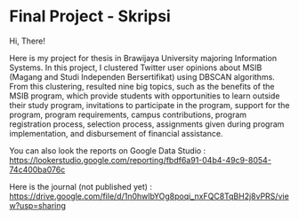 # Final Project - Skripsi

Hi, There!

Here is my project for thesis in Brawijaya University majoring Information Systems. In this project, I clustered Twitter user opinions about MSIB (Magang and Studi Independen Bersertifikat) using DBSCAN algorithms. From this clustering, resulted nine big topics, such as the benefits of the MSIB program, which provide students with opportunities to learn outside their study program, invitations to participate in the program, support for the program, program requirements, campus contributions, program registration process, selection process, assignments given during program implementation, and disbursement of financial assistance.

You can also look the reports on Google Data Studio : https://lookerstudio.google.com/reporting/fbdf6a91-04b4-49c9-8054-74c400ba076c 

Here is the journal (not published yet) : https://drive.google.com/file/d/1n0hwlbYOg8poqi_nxFQC8TqBH2j8vPRS/view?usp=sharing 
